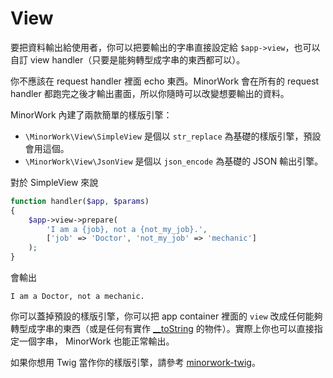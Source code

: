 # View

要把資料輸出給使用者，你可以把要輸出的字串直接設定給 `$app->view`，也可以自訂 view handler（只要是能夠轉型成字串的東西都可以）。

你不應該在 request handler 裡面 echo 東西。MinorWork 會在所有的 request handler 都跑完之後才輸出畫面，所以你隨時可以改變想要輸出的資料。

MinorWork 內建了兩款簡單的樣版引擎：

- `\MinorWork\View\SimpleView` 是個以 `str_replace` 為基礎的樣版引擎，預設會用這個。
- `\MinorWork\View\JsonView` 是個以 `json_encode` 為基礎的 JSON 輸出引擎。

對於 SimpleView 來說

```php
function handler($app, $params)
{
    $app->view->prepare(
        'I am a {job}, not a {not_my_job}.',
        ['job' => 'Doctor', 'not_my_job' => 'mechanic']
    );
}
```

會輸出

```none
I am a Doctor, not a mechanic.
```

你可以蓋掉預設的樣版引擎，你可以把 app container 裡面的 `view` 改成任何能夠轉型成字串的東西（或是任何有實作 [__toString](http://php.net/manual/en/language.oop5.magic.php#object.tostring) 的物件）。實際上你也可以直接指定一個字串， MinorWork 也能正常輸出。

如果你想用 Twig 當作你的樣版引擎，請參考 [minorwork-twig](https://github.com/CQD/minorwork-twig)。

